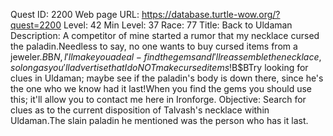 Quest ID: 2200
Web page URL: https://database.turtle-wow.org/?quest=2200
Level: 42
Min Level: 37
Race: 77
Title: Back to Uldaman
Description: A competitor of mine started a rumor that my necklace cursed the paladin.Needless to say, no one wants to buy cursed items from a jeweler.$B$B$N, I'll make you a deal - find the gems and I'll reassemble the necklace, so long as you'll advertise that I do NOT make cursed items!$B$BTry looking for clues in Uldaman; maybe see if the paladin's body is down there, since he's the one who we know had it last!When you find the gems you should use this; it'll allow you to contact me here in Ironforge.
Objective: Search for clues as to the current disposition of Talvash's necklace within Uldaman.The slain paladin he mentioned was the person who has it last.
